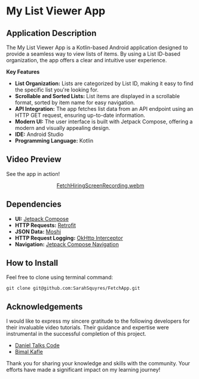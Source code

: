 # My List Viewer App

## Application Description

The My List Viewer App is a Kotlin-based Android application designed to provide a seamless way to view lists of items. By using a List ID-based organization, the app offers a clear and intuitive user experience.


**Key Features**
* **List Organization:** Lists are categorized by List ID, making it easy to find the specific list you're looking for.
* **Scrollable and Sorted Lists:** List items are displayed in a scrollable format, sorted by item name for easy navigation.
* **API Integration:** The app fetches list data from an API endpoint using an HTTP GET request, ensuring up-to-date information.
* **Modern UI:** The user interface is built with Jetpack Compose, offering a modern and visually appealing design.
* **IDE:** Android Studio
* **Programming Language:** Kotlin

## Video Preview
See the app in action!
<div align="center">
  
[FetchHiringScreenRecording.webm](https://github.com/user-attachments/assets/236a86c1-6bd6-47a7-8184-14b5bb0f94a4)

</div>

## Dependencies
* **UI:** [Jetpack Compose](https://developer.android.com/compose)
* **HTTP Requests:** [Retrofit](https://square.github.io/retrofit/)
* **JSON Data:** [Moshi](https://github.com/square/moshi)
* **HTTP Request Logging:** [OkHttp Interceptor](https://github.com/square/okhttp/tree/master/okhttp-logging-interceptor)
* **Navigation:** [Jetpack Compose Navigation](https://developer.android.com/develop/ui/compose/navigation)

## How to Install
Feel free to clone using terminal command: 
```
git clone git@github.com:SarahSquyres/FetchApp.git
```

## Acknowledgements
I would like to express my sincere gratitude to the following developers for their invaluable video tutorials. Their guidance and expertise were instrumental in the successful completion of this project.

* [Daniel Talks Code](https://www.youtube.com/watch?v=F5sj_PFzzx0&t=1339s)
* [Bimal Kafle](https://www.youtube.com/watch?v=wJKwsI5WUI4&list=PLcoCy1c_Mc9kNAQv3t26nsNSSHmQJQwME&index=6)

Thank you for sharing your knowledge and skills with the community. Your efforts have made a significant impact on my learning journey!
